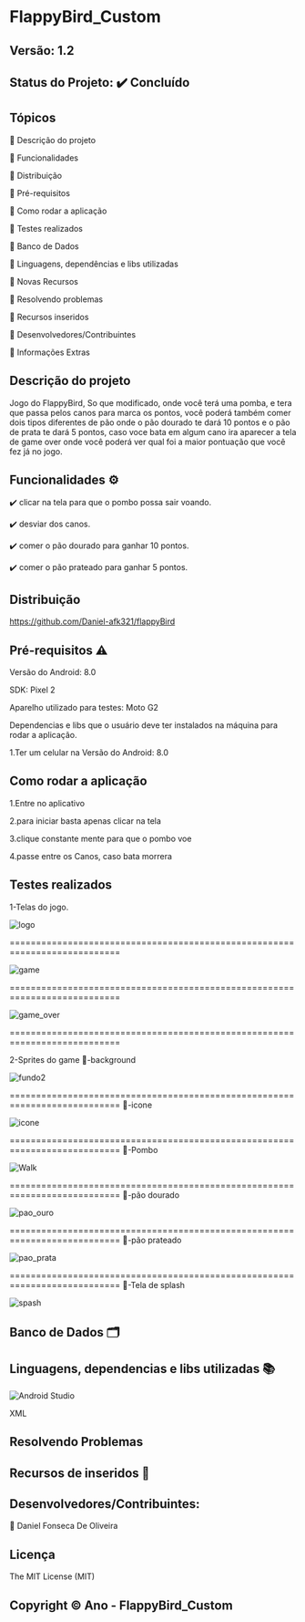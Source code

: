 # FlappyBird_Custom
## Versão: 1.2
## Status do Projeto: ✔️ Concluído 

## Tópicos
🔹 Descrição do projeto 

🔹 Funcionalidades

🔹 Distribuição

🔹 Pré-requisitos

🔹 Como rodar a aplicação

🔹 Testes realizados

🔹 Banco de Dados

🔹 Linguagens, dependências e libs utilizadas

🔹 Novas Recursos

🔹 Resolvendo problemas

🔹 Recursos inseridos 

🔹 Desenvolvedores/Contribuintes

🔹 Informações Extras

## Descrição do projeto

Jogo do FlappyBird, So que modificado, onde você terá uma pomba, e tera que passa pelos canos para marca os pontos, você poderá também comer dois tipos diferentes de pão onde o pão dourado te dará 10 pontos e o pão de prata te dará 5 pontos, caso voce bata em algum cano ira aparecer a tela de game over onde você poderá ver qual foi a maior pontuação que você fez já no jogo.

## Funcionalidades ⚙️

✔️ clicar na tela para que o pombo possa sair voando.

✔️ desviar dos canos.

✔️ comer o pão dourado para ganhar 10 pontos.

✔️ comer o pão prateado para ganhar 5 pontos.

## Distribuição

https://github.com/Daniel-afk321/flappyBird

## Pré-requisitos ⚠️ 
Versão do Android: 8.0 

SDK: Pixel 2

Aparelho utilizado para testes: Moto G2

Dependencias e libs que o usuário deve ter instalados na máquina para rodar a aplicação.

1.Ter um celular na Versão do Android: 8.0 

## Como rodar a aplicação 

1.Entre no aplicativo 


2.para iniciar basta apenas clicar na tela


3.clique constante mente para que o pombo voe


4.passe entre os Canos, caso bata morrera


## Testes realizados

1-Telas do jogo.

![logo](https://user-images.githubusercontent.com/83432335/235333495-cd3193e6-a7ca-4e79-954e-ca6fbb5041bb.png)


===========================================================================

![game](https://user-images.githubusercontent.com/83432335/235333499-58ba3b15-8cce-4a95-a9ce-49f72ad01cc3.png)

===========================================================================

![game_over](https://user-images.githubusercontent.com/83432335/235333505-44bc8449-c589-4246-935c-1ec4bbc5cb36.png)

===========================================================================

2-Sprites do game
🔹-background

![fundo2](https://user-images.githubusercontent.com/83432335/235333854-059f8f30-f121-4876-9cc8-affd84693c5b.png)

===========================================================================
🔹-icone

![icone](https://user-images.githubusercontent.com/83432335/235333893-610aff91-ab61-4df0-b8a8-ce3b21ea0180.png)

===========================================================================
🔹-Pombo

![Walk](https://user-images.githubusercontent.com/83432335/235333916-12a165bc-e439-45f0-8193-2d5060493b6e.png)

===========================================================================
🔹-pão dourado

![pao_ouro](https://user-images.githubusercontent.com/83432335/235333928-2ce70f0a-3ae6-4c3c-b185-cbbb8c99bce7.png)

===========================================================================
🔹-pão prateado

![pao_prata](https://user-images.githubusercontent.com/83432335/235333934-d1bc00d6-de5d-4460-9b2e-2cbbd6a2fa54.png)

===========================================================================
🔹-Tela de splash

![spash](https://user-images.githubusercontent.com/83432335/235333955-aff817f7-f4d3-4325-af1b-b0a1887f0b34.png)

## Banco de Dados 🗂️

## Linguagens, dependencias e libs utilizadas 📚
![Android Studio](https://img.shields.io/badge/Android-3DDC84?style=for-the-badge&logo=android&logoColor=white)

XML

## Resolvendo Problemas 

## Recursos de inseridos 🧰

## Desenvolvedores/Contribuintes:

🔹 Daniel Fonseca De Oliveira

## Licença
The MIT License (MIT)

## Copyright ©️ Ano - FlappyBird_Custom
